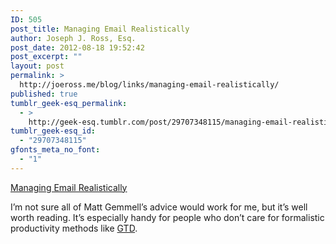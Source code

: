 ```yaml
---
ID: 505
post_title: Managing Email Realistically
author: Joseph J. Ross, Esq.
post_date: 2012-08-18 19:52:42
post_excerpt: ""
layout: post
permalink: >
  http://joeross.me/blog/links/managing-email-realistically/
published: true
tumblr_geek-esq_permalink:
  - >
    http://geek-esq.tumblr.com/post/29707348115/managing-email-realistically
tumblr_geek-esq_id:
  - "29707348115"
gfonts_meta_no_font:
  - "1"
---
```

<a href='http://mattgemmell.com/2012/08/05/managing-email-realistically/'>Managing Email Realistically</a><div class="link_description"><p>I’m not sure all of Matt Gemmell’s advice would work for me, but it’s well worth reading. It’s especially handy for people who don’t care for formalistic productivity methods like <a href="http://en.wikipedia.org/wiki/Getting_Things_Done" target="_blank">GTD</a>.</p></div>
